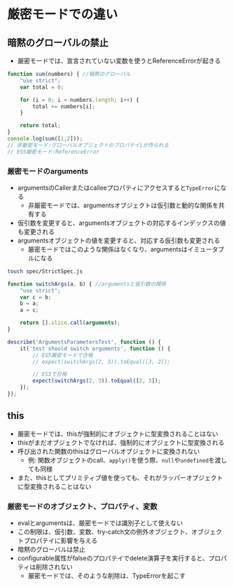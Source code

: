 # 厳密モードでの違い

## 暗黙のグローバルの禁止

* 厳密モードでは、宣言されていない変数を使うとReferenceErrorが起きる

```javascript
function sum(numbers) { //暗黙のグローバル
    "use strict";
    var total = 0;

    for (i = 0; i < numbers.length; i++) {
        total += numbers[i];
    }

    return total;
}
console.log(sum([1,2]));
// 非厳密モード:グローバルオブジェクトのプロパテイiが作られる
// ES5厳密モード:ReferenceError
```

### 厳密モードのarguments

* argumentsのCallerまたはcalleeプロパティにアクセスすると`TypeError`になる
    * 非厳密モードでは、argumentsオブジェクトは仮引数と動的な関係を共有する
* 仮引数を変更すると、argumentsオブジェクトの対応するインデックスの値も変更される
* argumentsオブジェクトの値を変更すると、対応する仮引数も変更される
    * 厳密モードではこのような関係はなくなり、argumentsはイミュータブルになる

```bash
touch spec/StrictSpec.js
```

```javascript
function switchArgs(a, b) { //argumentsと仮引数の関係
    "use strict";
    var c = b;
    b = a;
    a = c;

    return [].slice.call(arguments);
}

describe('ArgumentsParametersTest', function () {
    it('test should switch arguments', function () {
        // ES5厳密モードで合格
        // expect(switchArgs(2, 3)).toEqual([3, 2]);

        // ES3で合格
        expect(switchArgs(2, 3)).toEqual([2, 3]);
    });
});
```

## this

* 厳密モードでは、thisが強制的にオブジェクトに型変換されることはない
* thisがまだオブジェクトでなければ、強制的にオブジェクトに型変換される
* 呼び出された関数のthisはグローバルオブジェクトに変換されない
    * 例: 関数オブジェクトのcall、`apply()`を使う際、`null`や`undefined`を渡しても同様
* また、thisとしてプリミティブ値を使っても、それがラッパーオブジェクトに型変換されることはない

### 厳密モードのオブジェクト、プロパティ、変数

* evalとargumentsは、厳密モードでは識別子として使えない
* この制限は、仮引数、変数、try-catch文の例外オブジェクト、オブジェクトプロパテイに影響を与える
* 暗黙のグローバルは禁止
* configurable属性がfalseのプロパテイでdelete演算子を実行すると、プロパティは削除されない
    * 厳密モードでは、そのような削除は、TypeErrorを起こす